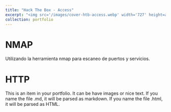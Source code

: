 ```yaml
---
title: "Hack The Box - Access"
excerpt: "<img src='/images/cover-htb-access.webp' width='727' height=auto><br/>Access is an 'Easy' difficulty machine, that highlights how machines associated with the physical security of an environment may not themselves be secure. Also highlighted is how accessible FTP/file shares can often lead to getting a foothold or lateral movement. It teaches techniques for identifying and exploiting saved credentials."
collection: portfolio
---
```


NMAP
======

Utilizando la herramienta nmap para escaneo de puertos y servicios.

HTTP
======

This is an item in your portfolio. It can be have images or nice text. If you name the file .md, it will be parsed as markdown. If you name the file .html, it will be parsed as HTML. 
